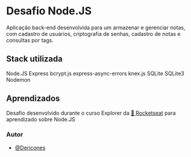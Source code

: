 # Desafio Node.JS

Aplicação back-end desenvolvida para um armazenar e gerenciar notas, com cadastro de usuários, criptografia de senhas, cadastro de notas e consultas por tags.

## Stack utilizada

Node.JS
Express
bcrypt.js
express-async-errors
knex.js
SQLite
SQLite3
Nodemon

## Aprendizados

Desafio desenvolvido durante o curso Explorer da [🚀 Rocketseat](https://rocketseat.com.br/) para aprendizado sobre Node.JS

### Autor

- [@Dericones](https://www.github.com/dericones)
